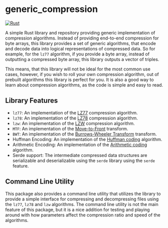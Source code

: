 # generic_compression

[![Rust](https://github.com/TCA166/compression/actions/workflows/rust.yml/badge.svg)](https://github.com/TCA166/compression/actions/workflows/rust.yml)

A simple Rust library and repository providing generic implementation of
compression algorithms. Instead of providing end-to-end compression for byte
arrays, this library provides a set of generic algorithms, that encode and
decode data into logical representations of compressed data. So for example, for
the `lz77` algorithm, if you provide a byte array, instead of outputting a
compressed byte array, this library outputs a vector of triples.

This means, that this library will not be ideal for the most common use cases,
however, if you wish to roll your own compression algorithm, out of prebuilt
algorithms this library is perfect for you. It is also a good way to learn
about compression algorithms, as the code is simple and easy to read.

## Library Features

- `lz77`: An implementation of the
  [LZ77](https://en.wikipedia.org/wiki/LZ77_and_LZ78#LZ77) compression
  algorithm.
- `lz78`: An implementation of the
  [LZ78](https://en.wikipedia.org/wiki/LZ77_and_LZ78#LZ78) compression
  algorithm.
- `lzw`: An implementation of the
  [LZW](https://en.wikipedia.org/wiki/LZ77_and_LZ78#LZW) compression algorithm.
- `MTF`: An implementation of the
  [Move-to-Front](https://en.wikipedia.org/wiki/Move-to-front_transform)
  transform.
- `BWT`: An implementation of the
  [Burrows-Wheeler Transform](https://en.wikipedia.org/wiki/Burrows%E2%80%93Wheeler_transform)
  transform.
- Huffman Encoding: An implementation of the
  [Huffman coding](https://en.wikipedia.org/wiki/Huffman_coding) algorithm.
- Arithmetic Encoding: An implementation of the
  [Arithmetic coding](https://en.wikipedia.org/wiki/Arithmetic_coding)
  algorithm.
- Serde support: The intermediate compressed data structures are serializable
  and deserializable using the `serde` library using the `serde` feature.

## Command Line Utility

This package also provides a command line utility that utilizes the library
to provide a simple interface for compressing and decompressing files using the
`lz77`, `lz78` and `lzw` algorithms. The command line utility is not the main
feature of this package, but it is a nice addition for testing and playing
around with how parameters affect the compression ratio and speed of the
algorithms.

